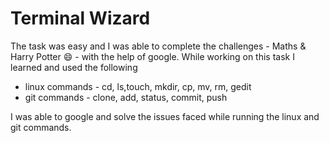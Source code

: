 # Terminal Wizard

The task was easy and I was able to complete the challenges - Maths & Harry Potter :smile: - with the help of google. 
While working on this task I learned and used the following 
  - linux commands - cd, ls,touch, mkdir, cp, mv, rm, gedit
  - git commands - clone, add, status, commit, push
  
I was able to google and solve the issues faced while running the linux and git commands.


